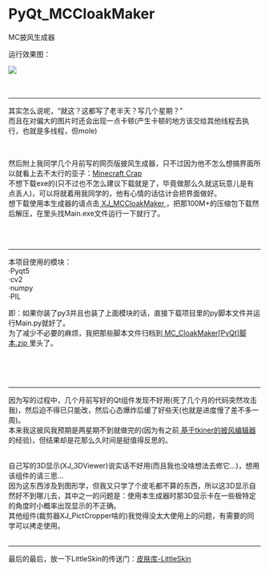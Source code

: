 # PyQt_MCCloakMaker

MC披风生成器

运行效果图：

<img src="https://github.com/Ls-Jan/PyQt_MCCloakMaker/blob/main/RunningDisplay%5BPNG%2CGIF%2CMP4%5D/0.gif"/>

</br>
</br>
</br>

***

其实怎么说呢，“就这？这都写了老半天？写几个星期？”</br>
而且在对偏大的图片时还会出现一点卡顿(产生卡顿的地方该交给其他线程去执行，也就是多线程，但mole)

</br>


然后附上我同学几个月前写的网页版披风生成器，只不过因为他不怎么想搞界面所以就看上去不太行的亚子：<a href="https://lraty-li.github.io/Minecraft-Cape-Generator/">Minecraft Crap</a></br>
不想下载exe的(只不过也不怎么建议下载就是了，毕竟做那么久就这玩意儿是有点丢人)，可以将就着用我同学的，他有心情的话估计会把界面做好。</br>
想下载使用本生成器的请点击<a href="https://github.com/Ls-Jan/PyQt_MCCloakMaker/releases/download/v1.0.0/MC_CloakMaker.zip">  XJ_MCCloakMaker  </a>，把那100M+的压缩包下载然后解压，在里头找Main.exe文件运行一下就行了。

</br>
</br>

***
本项目使用的模块：</br>
·Pyqt5</br>
·cv2</br>
·numpy</br>
·PIL</br>

即：如果你装了py3并且也装了上面模块的话，直接下载项目里的py脚本文件并运行Main.py就好了。</br>
为了减少不必要的麻烦，我把那些脚本文件归档到<a href="https://github.com/Ls-Jan/PyQt_MCCloakMaker/blob/main/MC_CloakMaker%5BPyQt%5D%E8%84%9A%E6%9C%AC.zip"> MC_CloakMaker[PyQt]脚本.zip </a> 里头了。

</br>
</br>
</br>

***
因为写的过程中，几个月前写好的Qt组件发现不好用(死了几个月的代码突然攻击我)，然后迫不得已只能改，然后心态爆炸后缓了好些天(也就是进度慢了差不多一周)。</br>
本来我这披风我预期是两星期不到就做完的(因为有之前<a href="https://github.com/Ls-Jan/PyTkinter_MC_CloakMaker"> 基于tkiner的披风编辑器 </a>的经验)，但结果却是花那么久时间是挺值得反思的。</br>
</br>

自己写的3D显示(XJ_3DViewer)说实话不好用(而且我也没啥想法去修它...)，想用该组件的请三思...</br>
因为这东西涉及到图形学，但我又只学了个皮毛都不算的东西，所以这3D显示自然好不到哪儿去，其中之一的问题是：使用本生成器时那3D显示卡在一些极特定的角度时小概率出现显示的不正确。</br>
其他组件(裁剪器XJ_PictCropper啥的)我觉得没太大使用上的问题，有需要的同学可以拷走使用。
</br>
</br>

***
最后的最后，放一下LittleSkin的传送门：<a href="https://littleskin.cn/skinlib">皮肤库-LittleSkin</a>


